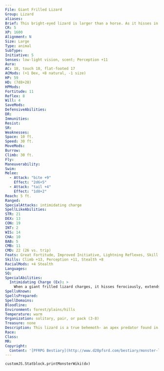 ```yaml
---
File: Giant Frilled Lizard
Group: Lizard
aliases: 
Brief: This bright-eyed lizard is larger than a horse. As it hisses in anger, a brightly colored frill extends around its neck.
CR: 5
XP: 1600
Alignment: N
Size: Large
Type: animal
SubType: 
Initiative: 5
Senses: low-light vision, scent; Perception +11
Aura: 
AC: 18, touch 10, flat-footed 17
ACMods: (+1 Dex, +8 natural, -1 size)
HP: 59
HD: (7d8+28)
HPMods: 
Fortitude: 11
Reflex: 8
Will: 4
SaveMods: 
DefensiveAbilities: 
DR: 
Immunities: 
Resist: 
SR: 
Weaknesses: 
Space: 10 ft.
Speed: 30 ft.
MoveMods: 
Burrow: 
Climb: 30 ft.
Fly: 
Maneuverability: 
Swim: 
Melee: 
  - Attack: "bite +9"
    Effect: "2d6+5"
  - Attack: "tail +4"
    Effect: "1d8+2"
Reach: 5 ft.
Ranged: 
SpecialAttacks: intimidating charge
SpellLikeAbilities: 
STR: 21
DEX: 13
CON: 19
INT: 2
WIS: 14
CHA: 10
BAB: 5
CMB: 11
CMD: 22 (26 vs. trip)
Feats: Great Fortitude, Improved Initiative, Lightning Reflexes, Skill Focus (Perception)
Skills: Climb +13, Perception +11, Stealth +8
RacialMods: +4 Stealth
Languages: 
SQ: 
SpecialAbilities:
  Intimidating Charge (Ex): >
    When a giant frilled lizard charges, it hisses ferociously, extends its neck frills, and darts forward on its hind legs, increasing its base speed to 50 feet for that round. In addition to the normal effects of a charge, the creature charged must make a DC 13 Will save or be shaken for 1d6 rounds. This is a fear effect. The save DC is Charisma-based.
SpellsKnown: 
SpellsPrepared: 
SpellDomains: 
Bloodline: 
Environment: forest/plains/hills
Temperature: warm
Organization: solitary, pair, or pack (3-8)
Treasure: none
Description: This lizard is a true behemoth- an apex predator found in tropical regions. Many species of giant lizard exist-other species lack this lizard's intimidating charge special ability but might have other special attacks like grab, trip, constrict (with a bite), or pounce.
Race: 
Class: 
MR: 
Copyright:
  Content: '[PFRPG Bestiary](http://www.d20pfsrd.com/bestiary/monster-listings/animals/reptiles/lizard/giant-frilled-lizard)'
---
```

```dataviewjs
customJS.Statblock.printMonsterWiki(dv)
```
